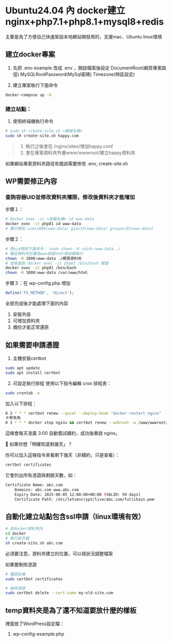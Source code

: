 # Ubuntu24.04 內 docker建立nginx+php7.1+php8.1+mysql8+redis
主要是為了方便自己快速架設本地網站開發用的，支援mac、Ubuntu linux環境

## 建立docker專案
1. 先把 .env-example 改成 .env ，開啟檔案後設定 DocumentRoot(網頁專案路徑)
MySQLRootPassword(MySql密碼)
Timezone(時區設定)


2. 建立專案執行下面命令
```bash
docker-compose up -d
```
### 建立站點：
1. 使用終端機執行命令
```BASH
# sudo sh create-site.sh <網域名稱>
sudo sh create-site.sh happy.com
```
> 1. 執行之後會在./nginx/sites/增加happy.conf
> 2. 會在專案資料夾外層www/wwwroot/建立happy資料夾

如果網站專案資料夾路徑有錯誤需要修改 .env, create-site.sh


## WP需要修正內容
### 查詢容器UID並修改資料夾權限，修改後資料夾才能增加
步驟１：
```bash
# docker exec -it <容器名稱> id www-data
docker exec -it php81 id www-data
# 顯示類似 uid=1000(www-data) gid=33(www-data) groups=33(www-data)
```
步驟２：
```bash
# 把uid用到下面命令： sudo chown -R <uid>:www-data ./
# 確定資料夾位置為www或是html根目錄執行
chown -R 1000:www-data ./網頁資料夾
# 或者進到 docker exec -it php81 /bin/bash 裡面
docker exec -it php81 /bin/bash
chown -R 1000:www-data /var/www/html
```
步驟３：在 wp-config.php 增加
```php
define('FS_METHOD', 'direct');
```
全部完成後才能處理下面的內容
1. 安裝外掛
2. 可增加資料夾
3. 備份才能正常還原



## 如果需要申請憑證
1. 主機安裝certbot
```bash
sudo apt update
sudo apt install certbot
```

2. 可設定執行排程
使用以下指令編輯 cron 排程表：
```bash
sudo crontab -e
```
加入以下排程：
```bash
0 3 * * * certbot renew --quiet --deploy-hook "docker restart nginx"
＃修改為
0 3 * * * docker stop nginx && certbot renew --webroot -w /www/wwwroot/happy --quiet >> /var/log/certbot_renew.log 2>&1 && docker start nginx
```
這條會每天凌晨 3:00 自動嘗試續約，成功後重啟 nginx。


🔧 如果你想「明確知道剩幾天」？

你可以加入這條指令來看剩下幾天（非續約，只是查看）：
```bash
certbot certificates
```
它會列出所有憑證與剩餘天數，如：
```bash
Certificate Name: abc.com
    Domains: abc.com www.abc.com
    Expiry Date: 2025-06-05 12:00:00+00:00 (VALID: 59 days)
    Certificate Path: /etc/letsencrypt/live/abc.com/fullchain.pem
```
## 自動化建立站點包含ssl申請（linux環境有效）
```bash
# 到docker資料夾內
cd docker
# 執行批次檔
sh create-site.sh abc.com
```
必須要注意，資料夾建立的位置，可以視狀況調整檔案

如果要刪除憑證
```bash
# 確認名稱
sudo certbot certificates

# 刪除憑證
sudo certbot delete --cert-name my-old-site.com
```
## temp資料夾是為了還不知道要放什麼的樣板
裡面放了WordPress設定檔：
1. wp-config-example.php